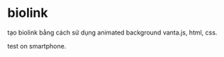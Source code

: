 # biolink 
tạo biolink bằng cách sử dụng animated background vanta.js, html, css.

test on smartphone.
